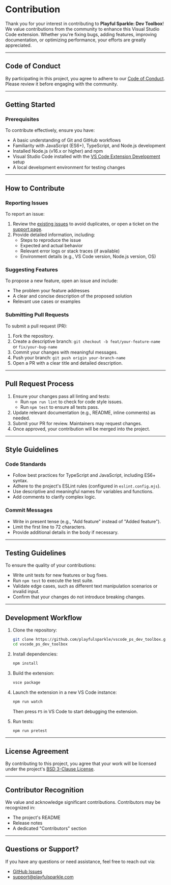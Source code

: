 # Contribution

Thank you for your interest in contributing to **Playful Sparkle: Dev Toolbox**! We value contributions from the community to enhance this Visual Studio Code extension. Whether you're fixing bugs, adding features, improving documentation, or optimizing performance, your efforts are greatly appreciated.

---

## Code of Conduct

By participating in this project, you agree to adhere to our [Code of Conduct](https://github.com/playfulsparkle/.github/blob/main/CODE_OF_CONDUCT.md). Please review it before engaging with the community.

---

## Getting Started

### Prerequisites

To contribute effectively, ensure you have:

- A basic understanding of Git and GitHub workflows
- Familiarity with JavaScript (ES6+), TypeScript, and Node.js development
- Installed Node.js (v16.x or higher) and npm
- Visual Studio Code installed with the [VS Code Extension Development](https://code.visualstudio.com/api) setup
- A local development environment for testing changes

---

## How to Contribute

### Reporting Issues

To report an issue:

1. Review the [existing issues](https://github.com/playfulsparkle/vscode_ps_dev_toolbox/issues) to avoid duplicates, or open a ticket on the [support page](https://support.playfulsparkle.com/).
2. Provide detailed information, including:
   - Steps to reproduce the issue
   - Expected and actual behavior
   - Relevant error logs or stack traces (if available)
   - Environment details (e.g., VS Code version, Node.js version, OS)

### Suggesting Features

To propose a new feature, open an issue and include:

- The problem your feature addresses
- A clear and concise description of the proposed solution
- Relevant use cases or examples

### Submitting Pull Requests

To submit a pull request (PR):

1. Fork the repository.
2. Create a descriptive branch:
   `git checkout -b feat/your-feature-name` or `fix/your-bug-name`
3. Commit your changes with meaningful messages.
4. Push your branch:
   `git push origin your-branch-name`
5. Open a PR with a clear title and detailed description.

---

## Pull Request Process

1. Ensure your changes pass all linting and tests:
   - Run `npm run lint` to check for code style issues.
   - Run `npm test` to ensure all tests pass.
2. Update relevant documentation (e.g., README, inline comments) as needed.
3. Submit your PR for review. Maintainers may request changes.
4. Once approved, your contribution will be merged into the project.

---

## Style Guidelines

### Code Standards

- Follow best practices for TypeScript and JavaScript, including ES6+ syntax.
- Adhere to the project's ESLint rules (configured in `eslint.config.mjs`).
- Use descriptive and meaningful names for variables and functions.
- Add comments to clarify complex logic.

### Commit Messages

- Write in present tense (e.g., "Add feature" instead of "Added feature").
- Limit the first line to 72 characters.
- Provide additional details in the body if necessary.

---

## Testing Guidelines

To ensure the quality of your contributions:

- Write unit tests for new features or bug fixes.
- Run `npm test` to execute the test suite.
- Validate edge cases, such as different text manipulation scenarios or invalid input.
- Confirm that your changes do not introduce breaking changes.

---

## Development Workflow

1. Clone the repository:
   ```bash
   git clone https://github.com/playfulsparkle/vscode_ps_dev_toolbox.git
   cd vscode_ps_dev_toolbox
   ```
2. Install dependencies:
   ```bash
   npm install
   ```
3. Build the extension:
   ```bash
   vsce package
   ```
4. Launch the extension in a new VS Code instance:
   ```bash
   npm run watch
   ```
   Then press `F5` in VS Code to start debugging the extension.

5. Run tests:
   ```bash
   npm run pretest
   ```

---

## License Agreement

By contributing to this project, you agree that your work will be licensed under the project's [BSD 3-Clause License](LICENSE).

---

## Contributor Recognition

We value and acknowledge significant contributions. Contributors may be recognized in:

- The project's README
- Release notes
- A dedicated "Contributors" section

---

## Questions or Support?

If you have any questions or need assistance, feel free to reach out via:

- [GitHub Issues](https://github.com/playfulsparkle/vscode_ps_dev_toolbox/issues)
- [support@playfulsparkle.com](mailto:support@playfulsparkle.com)
